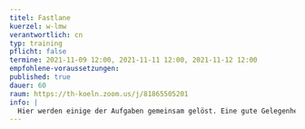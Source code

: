 ```yaml
---
titel: Fastlane
kuerzel: w-lmw
verantwortlich: cn
typ: training
pflicht: false
termine: 2021-11-09 12:00, 2021-11-11 12:00, 2021-11-12 12:00
empfohlene-voraussetzungen:
published: true
dauer: 60
raum: https://th-koeln.zoom.us/j/81865505201
info: |
  Hier werden einige der Aufgaben gemeinsam gelöst. Eine gute Gelegenheit für alle, die ihr Know-how noch ein bisschen auffrischen wollen.
---
```

